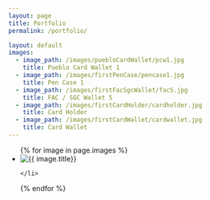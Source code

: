 ```yaml
---
layout: page
title: Portfolio
permalink: /portfolio/

layout: default
images:
  - image_path: /images/puebloCardWallet/pcw1.jpg
    title: Pueblo Card Wallet 1
  - image_path: /images/firstPenCase/pencase1.jpg
    title: Pen Case 1
  - image_path: /images/firstFacSgcWallet/fac5.jpg
    title: FAC / SGC Wallet 5
  - image_path: /images/firstCardHolder/cardholder.jpg
    title: Card Holder
  - image_path: /images/firstCardWallet/cardwallet.jpg
    title: Card Wallet
---
```


<ul class="portfolio">
  {% for image in page.images %}
    <li>
        <img src="{{ image.image_path }}" alt="{{ image.title}}"/>
      
    </li>
  {% endfor %}
</ul>